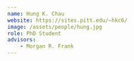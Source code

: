 ```yaml
---
name: Hung K. Chau
website: https://sites.pitt.edu/~hkc6/
image: /assets/people/hung.jpg
role: PhD Student
advisors:
    - Morgan R. Frank
---
```

